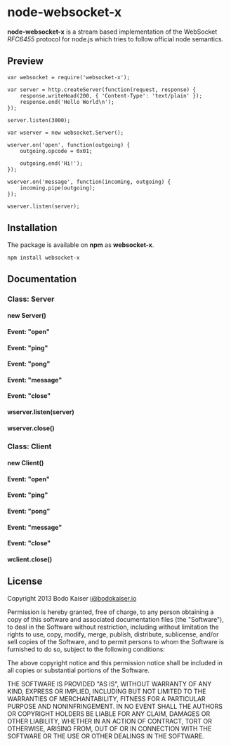 # node-websocket-x

**node-websocket-x** is a stream based implementation of the WebSocket 
*RFC6455* protocol for node.js which tries to follow official node semantics.

## Preview

    var websocket = require('websocket-x');

    var server = http.createServer(function(request, response) {
        response.writeHead(200, { 'Content-Type': 'text/plain' });
        response.end('Hello World\n');    
    });

    server.listen(3000);

    var wserver = new websocket.Server();

    wserver.on('open', function(outgoing) {
        outgoing.opcode = 0x01;

        outgoing.end('Hi!');
    });

    wserver.on('message', function(incoming, outgoing) {
        incoming.pipe(outgoing);
    });

    wserver.listen(server);

## Installation

The package is available on **npm** as **websocket-x**.

    npm install websocket-x

## Documentation

### Class: Server

#### new Server()

#### Event: "open"

#### Event: "ping"

#### Event: "pong"

#### Event: "message"

#### Event: "close"

#### wserver.listen(server)

#### wserver.close()

### Class: Client

#### new Client()

#### Event: "open"

#### Event: "ping"

#### Event: "pong"

#### Event: "message"

#### Event: "close"

#### wclient.close()

## License

Copyright 2013 Bodo Kaiser <i@bodokaiser.io>

Permission is hereby granted, free of charge, to any person obtaining
a copy of this software and associated documentation files (the
"Software"), to deal in the Software without restriction, including
without limitation the rights to use, copy, modify, merge, publish,
distribute, sublicense, and/or sell copies of the Software, and to
permit persons to whom the Software is furnished to do so, subject to
the following conditions:

The above copyright notice and this permission notice shall be
included in all copies or substantial portions of the Software.

THE SOFTWARE IS PROVIDED "AS IS", WITHOUT WARRANTY OF ANY KIND,
EXPRESS OR IMPLIED, INCLUDING BUT NOT LIMITED TO THE WARRANTIES OF
MERCHANTABILITY, FITNESS FOR A PARTICULAR PURPOSE AND
NONINFRINGEMENT. IN NO EVENT SHALL THE AUTHORS OR COPYRIGHT HOLDERS BE
LIABLE FOR ANY CLAIM, DAMAGES OR OTHER LIABILITY, WHETHER IN AN ACTION
OF CONTRACT, TORT OR OTHERWISE, ARISING FROM, OUT OF OR IN CONNECTION
WITH THE SOFTWARE OR THE USE OR OTHER DEALINGS IN THE SOFTWARE.
